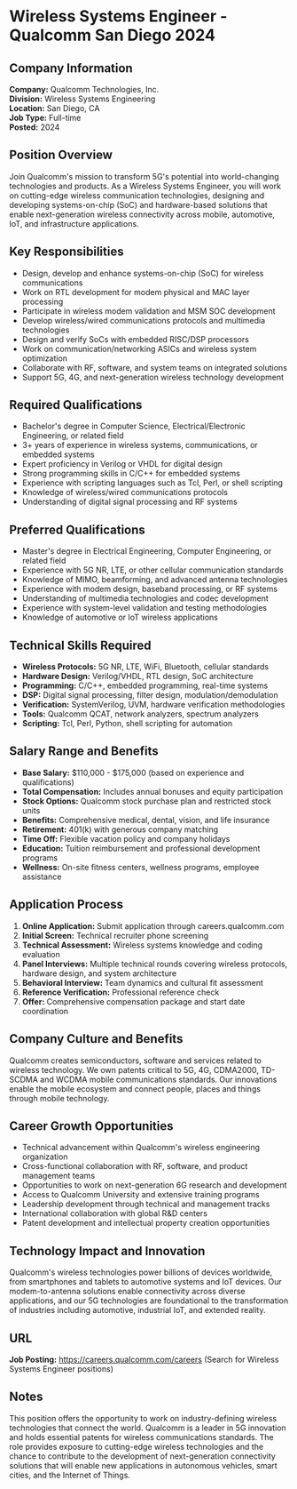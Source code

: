 # Wireless Systems Engineer - Qualcomm San Diego 2024

## Company Information
**Company:** Qualcomm Technologies, Inc.  
**Division:** Wireless Systems Engineering  
**Location:** San Diego, CA  
**Job Type:** Full-time  
**Posted:** 2024  

## Position Overview
Join Qualcomm's mission to transform 5G's potential into world-changing technologies and products. As a Wireless Systems Engineer, you will work on cutting-edge wireless communication technologies, designing and developing systems-on-chip (SoC) and hardware-based solutions that enable next-generation wireless connectivity across mobile, automotive, IoT, and infrastructure applications.

## Key Responsibilities
- Design, develop and enhance systems-on-chip (SoC) for wireless communications
- Work on RTL development for modem physical and MAC layer processing
- Participate in wireless modem validation and MSM SOC development
- Develop wireless/wired communications protocols and multimedia technologies
- Design and verify SoCs with embedded RISC/DSP processors
- Work on communication/networking ASICs and wireless system optimization
- Collaborate with RF, software, and system teams on integrated solutions
- Support 5G, 4G, and next-generation wireless technology development

## Required Qualifications
- Bachelor's degree in Computer Science, Electrical/Electronic Engineering, or related field
- 3+ years of experience in wireless systems, communications, or embedded systems
- Expert proficiency in Verilog or VHDL for digital design
- Strong programming skills in C/C++ for embedded systems
- Experience with scripting languages such as Tcl, Perl, or shell scripting
- Knowledge of wireless/wired communications protocols
- Understanding of digital signal processing and RF systems

## Preferred Qualifications
- Master's degree in Electrical Engineering, Computer Engineering, or related field
- Experience with 5G NR, LTE, or other cellular communication standards
- Knowledge of MIMO, beamforming, and advanced antenna technologies
- Experience with modem design, baseband processing, or RF systems
- Understanding of multimedia technologies and codec development
- Experience with system-level validation and testing methodologies
- Knowledge of automotive or IoT wireless applications

## Technical Skills Required
- **Wireless Protocols:** 5G NR, LTE, WiFi, Bluetooth, cellular standards
- **Hardware Design:** Verilog/VHDL, RTL design, SoC architecture
- **Programming:** C/C++, embedded programming, real-time systems
- **DSP:** Digital signal processing, filter design, modulation/demodulation
- **Verification:** SystemVerilog, UVM, hardware verification methodologies
- **Tools:** Qualcomm QCAT, network analyzers, spectrum analyzers
- **Scripting:** Tcl, Perl, Python, shell scripting for automation

## Salary Range and Benefits
- **Base Salary:** $110,000 - $175,000 (based on experience and qualifications)
- **Total Compensation:** Includes annual bonuses and equity participation
- **Stock Options:** Qualcomm stock purchase plan and restricted stock units
- **Benefits:** Comprehensive medical, dental, vision, and life insurance
- **Retirement:** 401(k) with generous company matching
- **Time Off:** Flexible vacation policy and company holidays
- **Education:** Tuition reimbursement and professional development programs
- **Wellness:** On-site fitness centers, wellness programs, employee assistance

## Application Process
1. **Online Application:** Submit application through careers.qualcomm.com
2. **Initial Screen:** Technical recruiter phone screening
3. **Technical Assessment:** Wireless systems knowledge and coding evaluation
4. **Panel Interviews:** Multiple technical rounds covering wireless protocols, hardware design, and system architecture
5. **Behavioral Interview:** Team dynamics and cultural fit assessment
6. **Reference Verification:** Professional reference check
7. **Offer:** Comprehensive compensation package and start date coordination

## Company Culture and Benefits
Qualcomm creates semiconductors, software and services related to wireless technology. We own patents critical to 5G, 4G, CDMA2000, TD-SCDMA and WCDMA mobile communications standards. Our innovations enable the mobile ecosystem and connect people, places and things through mobile technology.

## Career Growth Opportunities
- Technical advancement within Qualcomm's wireless engineering organization
- Cross-functional collaboration with RF, software, and product management teams
- Opportunities to work on next-generation 6G research and development
- Access to Qualcomm University and extensive training programs
- Leadership development through technical and management tracks
- International collaboration with global R&D centers
- Patent development and intellectual property creation opportunities

## Technology Impact and Innovation
Qualcomm's wireless technologies power billions of devices worldwide, from smartphones and tablets to automotive systems and IoT devices. Our modem-to-antenna solutions enable connectivity across diverse applications, and our 5G technologies are foundational to the transformation of industries including automotive, industrial IoT, and extended reality.

## URL
**Job Posting:** https://careers.qualcomm.com/careers (Search for Wireless Systems Engineer positions)

## Notes
This position offers the opportunity to work on industry-defining wireless technologies that connect the world. Qualcomm is a leader in 5G innovation and holds essential patents for wireless communications standards. The role provides exposure to cutting-edge wireless technologies and the chance to contribute to the development of next-generation connectivity solutions that will enable new applications in autonomous vehicles, smart cities, and the Internet of Things.